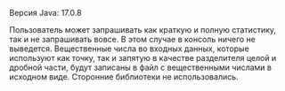 Версия Java: 17.0.8

Пользователь может запрашивать как краткую и полную статистику, так и не запрашивать вовсе. В этом случае в консоль ничего не выведется.
Вещественные числа во входных данных, которые используют как точку, так и запятую в качестве разделителя целой и дробной части, будут записаны в файл с вещественными числами в исходном виде.
Сторонние библиотеки не использовались.
